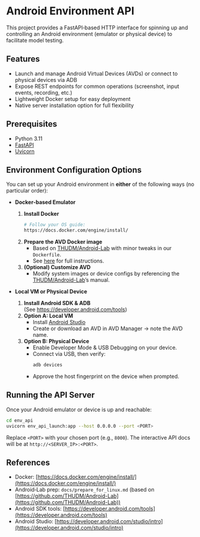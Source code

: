 # Android Environment API

This project provides a FastAPI‑based HTTP interface for spinning up and controlling an Android environment (emulator or physical device) to facilitate model testing.

## Features

- Launch and manage Android Virtual Devices (AVDs) or connect to physical devices via ADB  
- Expose REST endpoints for common operations (screenshot, input events, recording, etc.)  
- Lightweight Docker setup for easy deployment  
- Native server installation option for full flexibility

## Prerequisites

- Python 3.11
- [FastAPI](https://fastapi.tiangolo.com/)  
- [Uvicorn](https://www.uvicorn.org/)  

## Environment Configuration Options

You can set up your Android environment in **either** of the following ways (no particular order):

- **Docker‑based Emulator**  
  1. **Install Docker**  
     ```bash
     # Follow your OS guide:
     https://docs.docker.com/engine/install/
     ```  
  2. **Prepare the AVD Docker image**  
     - Based on [THUDM/Android-Lab](https://github.com/THUDM/Android-Lab) with minor tweaks in our `Dockerfile`.  
     - See [here](docs/prepare_for_linux.md) for full instructions.  
  3. **(Optional) Customize AVD**  
     - Modify system images or device configs by referencing the [THUDM/Android-Lab](https://github.com/THUDM/Android-Lab)’s manual.  

- **Local VM or Physical Device**  
  1. **Install Android SDK & ADB**  
     (See https://developer.android.com/tools)  
  2. **Option A: Local VM**  
     - Install [Android Studio](https://developer.android.com/studio/intro)  
     - Create or download an AVD in AVD Manager → note the AVD name.  
  3. **Option B: Physical Device**  
     - Enable Developer Mode & USB Debugging on your device.  
     - Connect via USB, then verify:  
       ```bash
       adb devices
       ```
     - Approve the host fingerprint on the device when prompted.

## Running the API Server

Once your Android emulator or device is up and reachable:

```bash
cd env_api
uvicorn env_api_launch:app --host 0.0.0.0 --port <PORT>
````

Replace `<PORT>` with your chosen port (e.g., `8000`).
The interactive API docs will be at `http://<SERVER_IP>:<PORT>`.

## References

* Docker: [https://docs.docker.com/engine/install/](https://docs.docker.com/engine/install/)
* Android‑Lab prep: `docs/prepare_for_linux.md` (based on [https://github.com/THUDM/Android-Lab](https://github.com/THUDM/Android-Lab))
* Android SDK tools: [https://developer.android.com/tools](https://developer.android.com/tools)
* Android Studio: [https://developer.android.com/studio/intro](https://developer.android.com/studio/intro)
